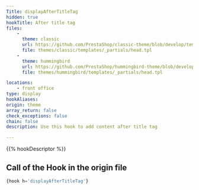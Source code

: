 ```yaml
---
Title: displayAfterTitleTag
hidden: true
hookTitle: After title tag
files:
    -
      theme: classic
      url: https://github.com/PrestaShop/classic-theme/blob/develop/templates/_partials/head.tpl
      file: themes/classic/templates/_partials/head.tpl
    -
      theme: hummingbird
      url: https://github.com/PrestaShop/hummingbird-theme/blob/develop/templates/_partials/head.tpl
      file: themes/hummingbird/templates/_partials/head.tpl

locations:
    - front office
type: display
hookAliases: 
origin: theme
array_return: false
check_exceptions: false
chain: false
description: Use this hook to add content after title tag

---
```


{{% hookDescriptor %}}

## Call of the Hook in the origin file

```php
{hook h='displayAfterTitleTag'}
```
